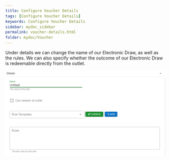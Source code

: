 ```yaml
---
title: Configure Voucher Details
tags: [Configure Voucher Details]
keywords: Configure Voucher Details
sidebar: mydoc_sidebar
permalink: voucher-details.html
folder: mydoc/Voucher
---
```


Under details we can change the name of our Electronic Draw, as well as the rules. We can also specify whether the outcome of our Electronic Draw is redeemable directly from the outlet.

<img src="./img/Promotions/PromotionDetailsMaint.png" alt="">